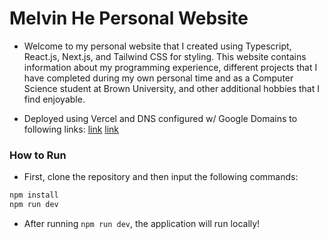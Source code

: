 # Melvin He Personal Website 

- Welcome to my personal website that I created using Typescript, React.js, Next.js, and Tailwind CSS for styling. This website contains information about my programming experience, different projects that I have completed during my own personal time and as a Computer Science student at Brown University, and other additional hobbies that I find enjoyable. 

- Deployed using Vercel and DNS configured w/ Google Domains to following links:
[link](https://www.melvin-he.dev/)
[link](https://personal-website-melvinhe.vercel.app)

### How to Run 
- First, clone the repository and then input the following commands:
```bash
npm install
npm run dev
```
- After running `npm run dev`, the application will run locally! 
